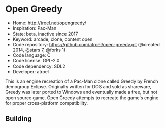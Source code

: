 # Open Greedy

- Home: http://troel.net/opengreedy/
- Inspiration: Pac-Man
- State: beta, inactive since 2017
- Keyword: arcade, clone, content open
- Code repository: https://github.com/atroel/open-greedy.git (@created 2014, @stars 7, @forks 1)
- Code language: C
- Code license: GPL-2.0
- Code dependency: SDL2
- Developer: atroel

This is an engine recreation of a Pac-Man clone called Greedy by French demogroup Eclipse. Originally written for DOS and sold as shareware, Greedy was later ported to Windows and eventually made a free, but not open source game. Open Greedy attempts to recreate the game's engine for proper cross-platform compatibility.


## Building
